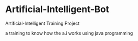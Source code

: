 # Artificial-Intelligent-Bot
Artificial-Intelligent Training Project

a training to know how the a.i works using java programming

